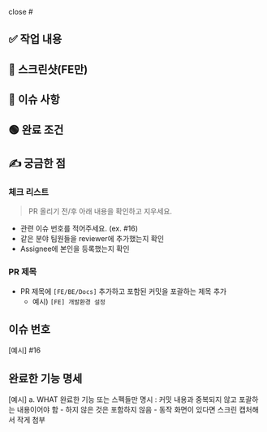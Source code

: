 close #

## ✅ 작업 내용

## 📸 스크린샷(FE만)

## 📌 이슈 사항

## 🟢 완료 조건

## ✍ 궁금한 점



### 체크 리스트
> PR 올리기 전/후 아래 내용을 확인하고 지우세요.
 * 관련 이슈 번호를 적어주세요. (ex. #16) 
 * 같은 분야 팀원들을 reviewer에 추가했는지 확인
 * Assignee에 본인을 등록했는지 확인

### PR 제목
 - PR 제목에 `[FE/BE/Docs]` 추가하고 포함된 커밋을 포괄하는 제목 추가 
	- 예시) `[FE] 개발환경 설정`	 

## 이슈 번호
[예시]
#16

## 완료한 기능 명세
[예시] 
a. WHAT 완료한 기능 또는 스펙들만 명시 : 커밋 내용과 중복되지 않고 포괄하는 내용이어야 함
	  - 하지 않은 것은 포함하지 않음
		- 동작 화면이 있다면 스크린 캡처해서 작게 첨부 
